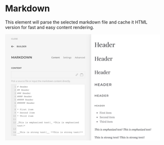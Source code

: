 # Markdown

This element will parse the selected markdown file and cache it HTML version for fast and easy content rendering.

![Markdown Element](./assets/markdown.jpg)
